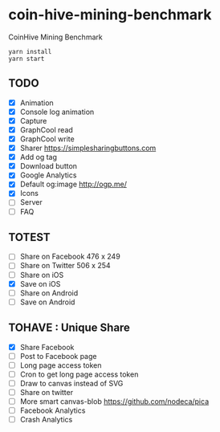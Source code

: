 # coin-hive-mining-benchmark
CoinHive Mining Benchmark

```shell
yarn install
yarn start
```

## TODO
- [x] Animation
- [x] Console log animation
- [x] Capture
- [x] GraphCool read
- [x] GraphCool write
- [x] Sharer https://simplesharingbuttons.com
- [x] Add og tag
- [x] Download button
- [x] Google Analytics
- [x] Default og:image http://ogp.me/
- [x] Icons
- [ ] Server
- [ ] FAQ

## TOTEST
- [ ] Share on Facebook 476 x 249
- [ ] Share on Twitter 506 x 254
- [ ] Share on iOS
- [x] Save on iOS
- [ ] Share on Android
- [ ] Save on Android

## TOHAVE : Unique Share
- [x] Share Facebook
- [ ] Post to Facebook page
- [ ] Long page access token
- [ ] Cron to get long page access token
- [ ] Draw to canvas instead of SVG
- [ ] Share on twitter
- [ ] More smart canvas-blob https://github.com/nodeca/pica
- [ ] Facebook Analytics
- [ ] Crash Analytics
